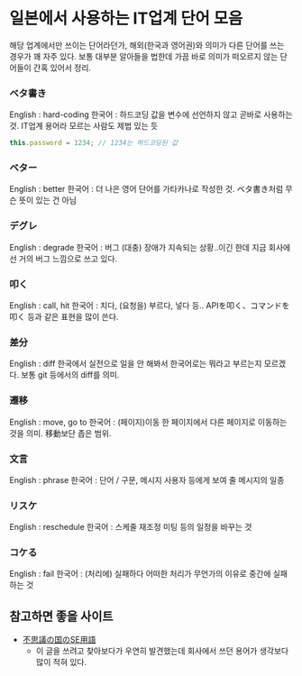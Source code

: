 # 일본에서 사용하는 IT업계 단어 모음

해당 업계에서만 쓰이는 단어라던가, 해외(한국과 영어권)와 의미가 다른 단어를 쓰는 경우가 꽤 자주 있다.
보통 대부분 알아들을 법한데 가끔 바로 의미가 떠오르지 않는 단어들이 간혹 있어서 정리.

### ベタ書き
English : hard-coding
한국어 : 하드코딩
값을 변수에 선언하지 않고 곧바로 사용하는 것. IT업계 용어라 모르는 사람도 제법 있는 듯
```js
this.password = 1234; // 1234는 하드코딩된 값
```

### ベター
English : better
한국어 : 더 나은
영어 단어를 가타카나로 작성한 것. ベタ書き처럼 무슨 뜻이 있는 건 아님

### デグレ
English : degrade
한국어 : 버그
(대충) 장애가 지속되는 상황..이긴 한데 지금 회사에선 거의 버그 느낌으로 쓰고 있다.

### 叩く
English : call, hit
한국어 : 치다, (요청을) 부르다, 넣다 등..
APIを叩く、コマンドを叩く 등과 같은 표현을 많이 쓴다.

### 差分
English : diff
한국에서 실전으로 일을 안 해봐서 한국어로는 뭐라고 부르는지 모르겠다. 보통 git 등에서의 diff를 의미.

### 遷移
English : move, go to
한국어 : (페이지)이동
한 페이지에서 다른 페이지로 이동하는 것을 의미. 移動보단 좁은 범위.

### 文言
English : phrase
한국어 : 단어 / 구문, 메시지
사용자 등에게 보여 줄 메시지의 일종

### リスケ
English : reschedule
한국어 : 스케줄 재조정
미팅 등의 일정을 바꾸는 것

### コケる
English : fail
한국어 : (처리에) 실패하다
어떠한 처리가 무언가의 이유로 중간에 실패하는 것


## 참고하면 좋을 사이트
- [不思議の国のSE用語](https://qiita.com/t_nakayama0714/items/478a8ed3a9ae143ad854)
  - 이 글을 쓰려고 찾아보다가 우연히 발견했는데 회사에서 쓰던 용어가 생각보다 많이 적혀 있다.
